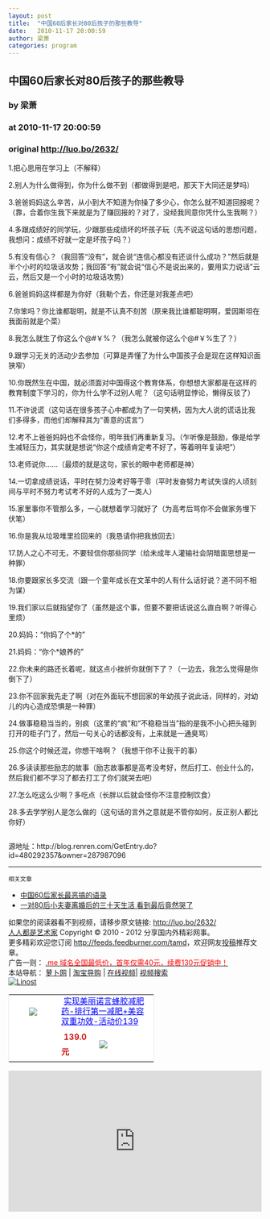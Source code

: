 ```yaml
---
layout: post
title:  "中国60后家长对80后孩子的那些教导"
date:   2010-11-17 20:00:59
author: 梁萧
categories: program
---
```


## 中国60后家长对80后孩子的那些教导
### by 梁萧
### at 2010-11-17 20:00:59
### original <http://luo.bo/2632/>

<p>1.把心思用在学习上（不解释）</p><p>2.别人为什么做得到，你为什么做不到（都做得到是吧，那天下大同还是梦吗）</p><p>3.爸爸妈妈这么辛苦，从小到大不知道为你操了多少心，你怎么就不知道回报呢？（靠，合着你生我下来就是为了赚回报的？对了，没经我同意你凭什么生我啊？）<span></span></p><p>4.多跟成绩好的同学玩，少跟那些成绩坏的坏孩子玩（先不说这句话的思想问题，我想问：成绩不好就一定是坏孩子吗？）</p><p>5.有没有信心？（我回答“没有”，就会说“连信心都没有还谈什么成功？”然后就是半个小时的垃圾话攻势；我回答“有”就会说“信心不是说出来的，要用实力说话”云云，然后又是一个小时的垃圾话攻势）</p><p>6.爸爸妈妈这样都是为你好（我勒个去，你还是对我差点吧）</p><p>7.你笨吗？你比谁都聪明，就是不认真不刻苦（原来我比谁都聪明啊，爱因斯坦在我面前就是个菜）</p><p>8.我怎么就生了你这么个@#￥%？（我怎么就被你这么个@#￥%生了？）</p><p>9.跟学习无关的活动少去参加（可算是弄懂了为什么中国孩子会是现在这样知识面狭窄）</p><p>10.你既然生在中国，就必须面对中国得这个教育体系，你想想大家都是在这样的教育制度下学习的，你为什么学不过别人呢？（这句话明显悖论，懒得反驳了）</p><p>11.不许说谎（这句话在很多孩子心中都成为了一句笑柄，因为大人说的谎话比我们多得多，而他们却解释其为“善意的谎言”）</p><p>12.考不上爸爸妈妈也不会怪你，明年我们再重新复习。（乍听像是鼓励，像是给学生减轻压力，其实就是想说“你这个成绩肯定考不好了，等着明年复读吧”）</p><p>13.老师说你......（最烦的就是这句，家长的眼中老师都是神）</p><p>14.一切拿成绩说话，平时在努力没考好等于零（平时发奋努力考试失误的人顷刻间与平时不努力考试考不好的人成为了一类人）</p><p>15.家里事你不管那么多，一心就想着学习就好了（为高考后骂你不会做家务埋下伏笔）</p><p>16.你是我从垃圾堆里捡回来的（我恳请你把我放回去）</p><p>17.防人之心不可无，不要轻信你那些同学（给未成年人灌输社会阴暗面思想是一种罪）</p><p>18.你要跟家长多交流（跟一个童年成长在文革中的人有什么话好说？道不同不相为谋）</p><p>19.我们家以后就指望你了（虽然是这个事，但要不要把话说这么直白啊？听得心里烦）</p><p>20.妈妈：“你妈了个*的”</p><p>21.妈妈：“你个*娘养的”</p><p>22.你未来的路还长着呢，就这点小挫折你就倒下了？（一边去，我怎么觉得是你倒下了）</p><p>23.你不回家我先走了啊（对在外面玩不想回家的年幼孩子说此话，同样的，对幼儿的内心造成恐惧是一种罪）</p><p>24.做事稳稳当当的，别疯（这里的“疯”和“不稳稳当当”指的是我不小心把头碰到打开的柜子门了，然后一句关心的话都没有，上来就是一通臭骂）</p><p>25.你这个时候还混，你想干啥啊？（我想干你不让我干的事）</p><p>26.多读读那些励志的故事（励志故事都是高考没考好，然后打工、创业什么的，然后我们都不学习了都去打工了你们就哭去吧）</p><p>27.怎么吃这么少啊？多吃点（长胖以后就会怪你不注意控制饮食）</p><p>28.多去学学别人是怎么做的（这句话的言外之意就是不管你如何，反正别人都比你好）</p><p><img src="http://dulei.si/files/3d2be83d186164c16e911a484bc91318.jpg" border="0" alt=""></p><p>源地址：http://blog.renren.com/GetEntry.do?id=480292357&amp;owner=287987096</p><hr><small>相关文章</small><ul><li><a href="http://luo.bo/1102/" rel="bookmark" title="Permanent Link: 中国60后家长最恶搞的语录">中国60后家长最恶搞的语录</a></li><li><a href="http://luo.bo/1039/" rel="bookmark" title="Permanent Link: 一对80后小夫妻离婚后的三十天生活 看到最后竟然哭了">一对80后小夫妻离婚后的三十天生活 看到最后竟然哭了</a></li></ul><p>如果您的阅读器看不到视频，请移步原文链接: <a href="http://luo.bo/2632/">http://luo.bo/2632/</a> <br> <a href="http://luo.bo/">人人都是艺术家</a> Copyright ©   2010 - 2012 分享国内外精彩网事。<br> 更多精彩欢迎您订阅 <a href="http://feeds.feedburner.com/tamd">http://feeds.feedburner.com/tamd</a>，欢迎网友<a href="http://luo.bo/delivery/">投稿</a>推荐文章。<br> 广告一则： <a href="http://zi.mu/domain"><font color="red">.me 域名全国最低价，首年仅需40元，续费130元促销中！</font></a><br> 本站导航： <a href="http://luo.bo/">萝卜网</a> | <a href="http://tao.luo.bo/">淘宝导购</a> | <a href="http://v2.luo.bo/">在线视频</a>| <a href="http://v.luo.bo/">视频搜索</a><br> <a href="http://zi.mu/linost" title="Linost"><img src="http://dulei.si/files/966647b88eb7c4530535056df8d2d83f.gif" alt="Linost" border="0"></a> <br><table cellpadding="0" cellspacing="0" bgcolor="#FFFFFF" style="width:290px;border:1px solid #e6e6e6"><tr><td rowspan="2" align="center"><div style="margin:5px auto;width:80px;height:80px"><a href="http://s.click.taobao.com/t_1?i=qvFXFNo5sVGhzg%3D%3D&amp;p=mm_11009023_0_0&amp;n=12" style="width:80px;margin:0px;padding:0px;height:80px;overflow:hidden"><img style="margin:0px;border:none" src="http://image.taobao.com/bao/uploaded/http://img02.taobaocdn.com/bao/uploaded/i2/T1ISRKXd0HXXcHFYrc_125833.jpg_sum.jpg"></a></div><div></div></td><td colspan="2"><a href="http://s.click.taobao.com/t_1?i=qvFXFNo5sVGhzg%3D%3D&amp;p=mm_11009023_0_0&amp;n=12" style="height:40px;width:180px;margin:5px;line-height:20px;color:#0000ff">实现美丽诺言蜂胶减肥药-排行第一减肥+美容双重功效-活动价139</a></td></tr><tr><td> <span style="font-weight:600;margin:5px;line-height:30px;color:#cc0000">139.0元</span></td><td width="100px"><a href="http://s.click.taobao.com/t_1?i=qvFXFNo5sVGhzg%3D%3D&amp;p=mm_11009023_0_0&amp;n=12"><img name="" style="margin:0px;line-height:24px;vertical-align:text-bottom;border:none" src="http://img.alimama.cn/images/tbk/cps/fgetccode_btn.gif"></a></td></tr></table> <p><iframe src="http://feedads.g.doubleclick.net/~ah/f/7sv1ooo89v8jfelhdjk8plpa64/300/250?ca=1&amp;fh=280#http%3A%2F%2Fluo.bo%2F2632%2F" width="100%" height="280" frameborder="0" scrolling="no" marginwidth="0" marginheight="0"></iframe></p></p>